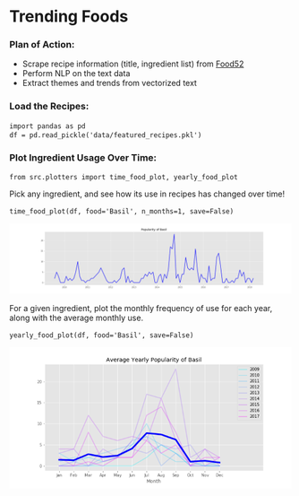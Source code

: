 # Trending Foods

### Plan of Action: 
* Scrape recipe information (title, ingredient list) from [Food52](http://www.food52.com)
* Perform NLP on the text data
* Extract themes and trends from vectorized text


### Load the Recipes:
``` 
import pandas as pd  
df = pd.read_pickle('data/featured_recipes.pkl')  
```

### Plot Ingredient Usage Over Time: 
```
from src.plotters import time_food_plot, yearly_food_plot
```

Pick any ingredient, and see how its use in recipes has changed over time! 
``` 
time_food_plot(df, food='Basil', n_months=1, save=False) 
```

![](https://github.com/elisabeth-berg/trending-food/blob/master/img/basil_popularity.png)

For a given ingredient, plot the monthly frequency of use for each year, along with the average monthly use. 
``` 
yearly_food_plot(df, food='Basil', save=False)
```

![](https://github.com/elisabeth-berg/trending-food/blob/master/img/avg_basil.png)
